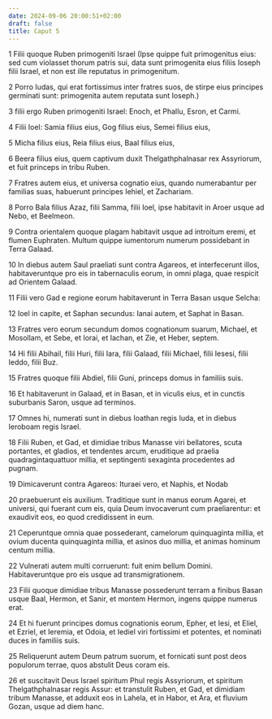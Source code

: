 ```yaml
---
date: 2024-09-06 20:00:51+02:00
draft: false
title: Caput 5
---
```





1 Filii quoque Ruben primogeniti Israel (Ipse quippe fuit primogenitus eius: sed cum violasset thorum patris sui, data sunt primogenita eius filiis Ioseph filii Israel, et non est ille reputatus in primogenitum.

2 Porro Iudas, qui erat fortissimus inter fratres suos, de stirpe eius principes germinati sunt: primogenita autem reputata sunt Ioseph.)

3 filii ergo Ruben primogeniti Israel: Enoch, et Phallu, Esron, et Carmi.

4 Filii Ioel: Samia filius eius, Gog filius eius, Semei filius eius,

5 Micha filius eius, Reia filius eius, Baal filius eius,

6 Beera filius eius, quem captivum duxit Thelgathphalnasar rex Assyriorum, et fuit princeps in tribu Ruben.

7 Fratres autem eius, et universa cognatio eius, quando numerabantur per familias suas, habuerunt principes Iehiel, et Zachariam.

8 Porro Bala filius Azaz, filii Samma, filii Ioel, ipse habitavit in Aroer usque ad Nebo, et Beelmeon.

9 Contra orientalem quoque plagam habitavit usque ad introitum eremi, et flumen Euphraten. Multum quippe iumentorum numerum possidebant in Terra Galaad.

10 In diebus autem Saul praeliati sunt contra Agareos, et interfecerunt illos, habitaveruntque pro eis in tabernaculis eorum, in omni plaga, quae respicit ad Orientem Galaad.

11 Filii vero Gad e regione eorum habitaverunt in Terra Basan usque Selcha:

12 Ioel in capite, et Saphan secundus: Ianai autem, et Saphat in Basan.

13 Fratres vero eorum secundum domos cognationum suarum, Michael, et Mosollam, et Sebe, et Iorai, et Iachan, et Zie, et Heber, septem.

14 Hi filii Abihail, filii Huri, filii Iara, filii Galaad, filii Michael, filii Iesesi, filii Ieddo, filii Buz.

15 Fratres quoque filii Abdiel, filii Guni, princeps domus in familiis suis.

16 Et habitaverunt in Galaad, et in Basan, et in viculis eius, et in cunctis suburbanis Saron, usque ad terminos.

17 Omnes hi, numerati sunt in diebus Ioathan regis Iuda, et in diebus Ieroboam regis Israel.

18 Filii Ruben, et Gad, et dimidiae tribus Manasse viri bellatores, scuta portantes, et gladios, et tendentes arcum, eruditique ad praelia quadragintaquattuor millia, et septingenti sexaginta procedentes ad pugnam.

19 Dimicaverunt contra Agareos: Ituraei vero, et Naphis, et Nodab

20 praebuerunt eis auxilium. Traditique sunt in manus eorum Agarei, et universi, qui fuerant cum eis, quia Deum invocaverunt cum praeliarentur: et exaudivit eos, eo quod credidissent in eum.

21 Ceperuntque omnia quae possederant, camelorum quinquaginta millia, et ovium ducenta quinquaginta millia, et asinos duo millia, et animas hominum centum millia.

22 Vulnerati autem multi corruerunt: fuit enim bellum Domini. Habitaveruntque pro eis usque ad transmigrationem.

23 Filii quoque dimidiae tribus Manasse possederunt terram a finibus Basan usque Baal, Hermon, et Sanir, et montem Hermon, ingens quippe numerus erat.

24 Et hi fuerunt principes domus cognationis eorum, Epher, et Iesi, et Eliel, et Ezriel, et Ieremia, et Odoia, et Iediel viri fortissimi et potentes, et nominati duces in familiis suis.

25 Reliquerunt autem Deum patrum suorum, et fornicati sunt post deos populorum terrae, quos abstulit Deus coram eis.

26 et suscitavit Deus Israel spiritum Phul regis Assyriorum, et spiritum Thelgathphalnasar regis Assur: et transtulit Ruben, et Gad, et dimidiam tribum Manasse, et adduxit eos in Lahela, et in Habor, et Ara, et fluvium Gozan, usque ad diem hanc.

